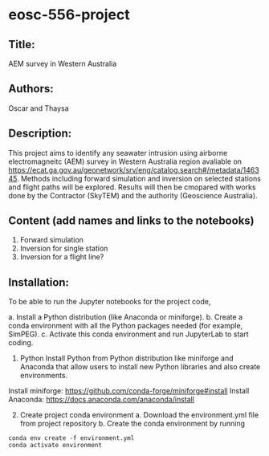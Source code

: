 # eosc-556-project
## Title: 
AEM survey in Western Australia

## Authors: 
Oscar and Thaysa 

## Description: 
This project aims to identify any seawater intrusion using airborne electromagneitc (AEM) survey in Western Australia region avaliable on https://ecat.ga.gov.au/geonetwork/srv/eng/catalog.search#/metadata/146345. Methods including forward simulation and inversion on selected stations and flight paths will be explored. Results will then be cmopared with works done by the Contractor (SkyTEM) and the authority (Geoscience Australia). 

## Content (add names and links to the notebooks)
1. Forward simulation
2. Inversion for single station 
3. Inversion for a flight line?

## Installation: 
To be able to run the Jupyter notebooks for the project code, 

a. Install a Python distribution (like Anaconda or miniforge).
b. Create a conda environment with all the Python packages needed (for example, SimPEG).
c. Activate this conda environment and run JupyterLab to start coding.

1. Python 
Install Python from Python distribution like miniforge and Anaconda that allow users to install new Python libraries and also create environments. 

Install miniforge: https://github.com/conda-forge/miniforge#install
Install Anaconda: https://docs.anaconda.com/anaconda/install

2. Create project conda environment
a. Download the environment.yml file from project repository
b. Create the conda environment by running
```
conda env create -f environment.yml
conda activate environment
```